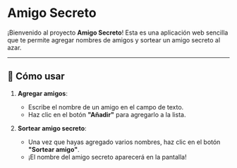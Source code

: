 # Amigo Secreto

¡Bienvenido al proyecto **Amigo Secreto**! Esta es una aplicación web sencilla que te permite agregar nombres de amigos y sortear un amigo secreto al azar.

---

## 🚀 Cómo usar

1. **Agregar amigos**:
   - Escribe el nombre de un amigo en el campo de texto.
   - Haz clic en el botón **"Añadir"** para agregarlo a la lista.

2. **Sortear amigo secreto**:
   - Una vez que hayas agregado varios nombres, haz clic en el botón **"Sortear amigo"**.
   - ¡El nombre del amigo secreto aparecerá en la pantalla!
